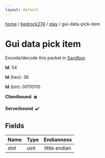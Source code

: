 ```yaml
---
layout: default
---
```


[home](/)  /  [bedrock274](/protocol/bedrock274)  /  [play](/protocol/bedrock274/play)  /  gui-data-pick-item

# Gui data pick item

Encode/decode this packet in [Sandbox](../../../sandbox/bedrock274#Play.GuiDataPickItem)

**Id**: 54

**Id** (hex): 36

**Id** (bin): 00110110

**Clientbound**: ✖️

**Serverbound**: ✔️

## Fields

Name | Type | Endianness
---|---|:---:
slot | uint | little endian
